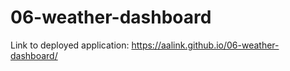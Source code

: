 # 06-weather-dashboard

Link to deployed application: https://aalink.github.io/06-weather-dashboard/
